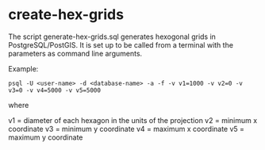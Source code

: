 # create-hex-grids

The script generate-hex-grids.sql generates hexogonal grids in
PostgreSQL/PostGIS. It is set up to be called from a terminal with the
parameters as command line arguments. 

Example:

`psql -U <user-name> -d <database-name> -a -f -v v1=1000 -v v2=0 -v v3=0 -v v4=5000 -v v5=5000`

where

v1 = diameter of each hexagon in the units of the projection
v2 = minimum x coordinate
v3 = minimum y coordinate
v4 = maximum x coordinate
v5 = maximum y coordinate


